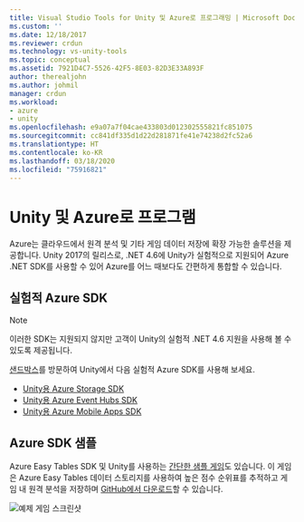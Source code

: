 ```yaml
---
title: Visual Studio Tools for Unity 및 Azure로 프로그래밍 | Microsoft Docs
ms.custom: ''
ms.date: 12/18/2017
ms.reviewer: crdun
ms.technology: vs-unity-tools
ms.topic: conceptual
ms.assetid: 7921D4C7-5526-42F5-8E03-82D3E33A893F
author: therealjohn
ms.author: johmil
manager: crdun
ms.workload:
- azure
- unity
ms.openlocfilehash: e9a07a7f04cae433803d012302555821fc851075
ms.sourcegitcommit: cc841df335d1d22d281871fe41e74238d2fc52a6
ms.translationtype: HT
ms.contentlocale: ko-KR
ms.lasthandoff: 03/18/2020
ms.locfileid: "75916821"
---
```

# <a name="program-with-unity-and-azure"></a>Unity 및 Azure로 프로그램

Azure는 클라우드에서 원격 분석 및 기타 게임 데이터 저장에 확장 가능한 솔루션을 제공합니다. Unity 2017의 릴리스로, .NET 4.6에 Unity가 실험적으로 지원되어 Azure .NET SDK를 사용할 수 있어 Azure를 어느 때보다도 간편하게 통합할 수 있습니다.

## <a name="experimental-azure-sdks"></a>실험적 Azure SDK

> [!NOTE]
> 이러한 SDK는 지원되지 않지만 고객이 Unity의 실험적 .NET 4.6 지원을 사용해 볼 수 있도록 제공됩니다.

[샌드박스](/sandbox/)를 방문하여 Unity에서 다음 실험적 Azure SDK를 사용해 보세요.

* [Unity용 Azure Storage SDK](/sandbox/gamedev/unity/azure-storage-unity?wt.mc_id=azgamedev-sandbox-brpeek)
* [Unity용 Azure Event Hubs SDK](/sandbox/gamedev/unity/azure-event-hubs-unity?WT.mc_id=azgamedev-sandbox-brpeek)
* [Unity용 Azure Mobile Apps SDK](/sandbox/gamedev/unity/azure-mobile-apps-unity?WT.mc_id=azgamedev-sandbox-brpeek)

## <a name="azure-sdk-sample"></a>Azure SDK 샘플

Azure Easy Tables SDK 및 Unity를 사용하는 [간단한 샘플 게임](/sandbox/gamedev/unity/samples/azure-mobile-apps-unity-racer)도 있습니다. 이 게임은 Azure Easy Tables 데이터 스토리지를 사용하여 높은 점수 순위표를 추적하고 게임 내 원격 분석을 저장하며 [GitHub에서 다운로드](https://github.com/BrianPeek/AzureSamples-Unity)할 수 있습니다.

![예제 게임 스크린샷](media/vstu_azure-test-sample-game-image2.png)
